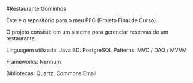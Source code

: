 #Restaurante Gominhos

Este é o repositório para o meu PFC (Projeto Final de Curso).


O projeto consiste em um sistema para gerenciar reservas de um restaurante.

Linguagem utilizada: Java
BD: PostgreSQL
Patterns: MVC / DAO / MVVM

Frameworks: Nenhum

Bibliotecas: Quartz, Commons Email
